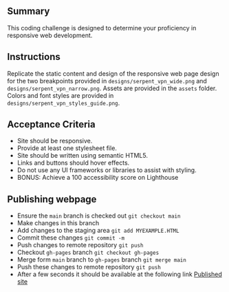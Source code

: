 Summary
---
This coding challenge is designed to determine your proficiency in responsive web development.

Instructions
---
Replicate the static content and design of the responsive web page design for the two breakpoints provided in `designs/serpent_vpn_wide.png` and `designs/serpent_vpn_narrow.png`. Assets are provided in the `assets` folder. Colors and font styles are provided in `designs/serpent_vpn_styles_guide.png`.

Acceptance Criteria
---
* Site should be responsive.
* Provide at least one stylesheet file.
* Site should be written using semantic HTML5.
* Links and buttons should hover effects.
* Do not use any UI frameworks or libraries to assist with styling.
* BONUS: Achieve a 100 accessibility score on Lighthouse

Publishing webpage
---
* Ensure the `main` branch is checked out `git checkout main`
* Make changes in this branch
* Add changes to the staging area `git add MYEXAMPLE.HTML`
* Commit these changes `git commit -m`
* Push changes to remote repository `git push`
* Checkout `gh-pages` branch `git checkout gh-pages`
* Merge form `main` branch to `gh-pages` branch `git merge main`
* Push these changes to remote repository `git push`
* After a few seconds it should be available at the following link [Published site](https://stanleygm93.github.io/UI-coding-challenge/)
